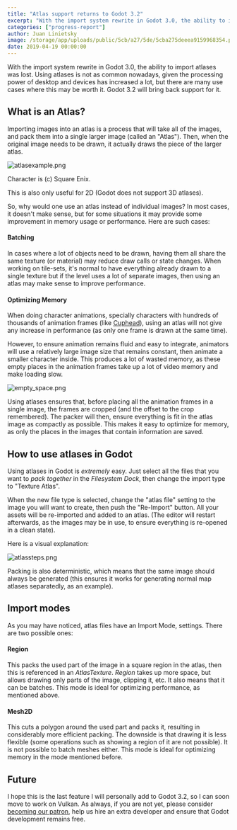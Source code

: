 ```yaml
---
title: "Atlas support returns to Godot 3.2"
excerpt: "With the import system rewrite in Godot 3.0, the ability to import atlases was lost. Using atlases is not as common nowadays, given the processing power of desktop and devices has increased a lot, but there are many use cases where this may be worth it. Godot 3.2 will bring back support for it."
categories: ["progress-report"]
author: Juan Linietsky
image: /storage/app/uploads/public/5cb/a27/5de/5cba275deeea9159968354.png
date: 2019-04-19 00:00:00
---
```


With the import system rewrite in Godot 3.0, the ability to import atlases was lost. Using atlases is not as common nowadays, given the processing power of desktop and devices has increased a lot, but there are many use cases where this may be worth it. Godot 3.2 will bring back support for it.


## What is an Atlas?

Importing images into an atlas is a process that will take all of the images, and pack them into a single larger image (called an "Atlas"). Then, when the original image needs to be drawn, it actually draws the piece of the larger atlas.

![atlasexample.png](/storage/app/uploads/public/5cb/a1f/fad/5cba1ffad5e78163949453.png)

Character is (c) Square Enix.

This is also only useful for 2D (Godot does not support 3D atlases).

So, why would one use an atlas instead of individual images? In most cases, it doesn't make sense, but for some situations it may provide some improvement in memory usage or performance. Here are such cases:

#### Batching

In cases where a lot of objects need to be drawn, having them all share the same texture (or material) may reduce draw calls or state changes. When working on tile-sets, it's normal to have everything already drawn to a single texture but if the level uses a lot of separate images, then using an atlas may make sense to improve performance.

#### Optimizing Memory

When doing character animations, specially characters with hundreds of thousands of animation frames (like [Cuphead](https://youtu.be/LnIXQqldC7o?t=832)), using an atlas will not give any increase in performance (as only one frame is drawn at the same time).

However, to ensure animation remains fluid and easy to integrate, animators will use a relatively large image size that remains constant, then animate a smaller character inside. This produces a lot of wasted memory, as these empty places in the animation frames take up a lot of video memory and make loading slow.



![empty_space.png](/storage/app/uploads/public/5cb/a27/2b1/5cba272b1dd33445053051.png)


Using atlases ensures that, before placing all the animation frames in a single image, the frames are cropped (and the offset to the crop remembered). The packer will then, ensure everything is fit in the atlas image as compactly as possible. This makes it easy to optimize for memory, as only the places in the images that contain information are saved.

## How to use atlases in Godot

Using atlases in Godot is _extremely_ easy. Just select all the files that you want to _pack together_ in the _Filesystem Dock_, then change the import type to "Texture Atlas".

When the new file type is selected, change the "atlas file" setting to the image you will want to create, then push the "Re-Import" button. All your assets will be re-imported and added to an atlas. (The editor will restart afterwards, as the images may be in use, to ensure everything is re-opened in a clean state).

Here is a visual explanation:

![atlassteps.png](/storage/app/uploads/public/5cb/a24/49e/5cba2449ea061494413691.png)

Packing is also deterministic, which means that the same image should always be generated (this ensures it works for generating normal map atlases separatedly, as an example).

## Import modes

As you may have noticed, atlas files have an Import Mode, settings. There are two possible ones:

#### Region

This packs the used part of the image in a square region in the atlas, then this is referenced in an *AtlasTexture*.
_Region_ takes up more space, but allows drawing only parts of the image, clipping it, etc. It also means that it can be batches. This mode is ideal for optimizing performance, as mentioned above.

#### Mesh2D

This cuts a polygon around the used part and packs it, resulting in considerably more efficient packing. The downside is that drawing it is less flexible (some operations such as showing a region of it are not possible). It is not possible to batch meshes either. This mode is ideal for optimizing memory in the mode mentioned before.

## Future

I hope this is the last feature I will personally add to Godot 3.2, so I can soon move to work on Vulkan.
As always, if you are not yet, please consider [becoming our patron](https://www.patreon.com/godotengine), help us hire an extra developer and ensure that Godot development remains free.
